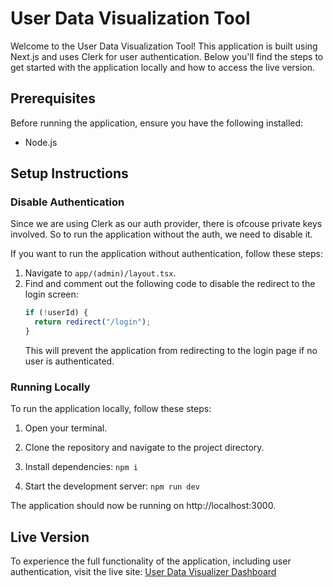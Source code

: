 # User Data Visualization Tool

Welcome to the User Data Visualization Tool! This application is built using Next.js and uses Clerk for user authentication. Below you'll find the steps to get started with the application locally and how to access the live version.

## Prerequisites

Before running the application, ensure you have the following installed:

- Node.js

## Setup Instructions

### Disable Authentication

Since we are using Clerk as our auth provider, there is ofcouse private keys involved. So to run the application without the auth, we need to disable it.

If you want to run the application without authentication, follow these steps:

1. Navigate to `app/(admin)/layout.tsx`.
2. Find and comment out the following code to disable the redirect to the login screen:
   ```javascript
   if (!userId) {
     return redirect("/login");
   }
   ```
   This will prevent the application from redirecting to the login page if no user is authenticated.

### Running Locally

To run the application locally, follow these steps:

1. Open your terminal.
2. Clone the repository and navigate to the project directory.
3. Install dependencies:
   `npm i`

4. Start the development server:
   `npm run dev`

The application should now be running on http://localhost:3000.

## Live Version

To experience the full functionality of the application, including user authentication, visit the live site:
[User Data Visualizer Dashboard](https://user-data-visualization-mk7aifh96-smitti24s-projects.vercel.app/login)
